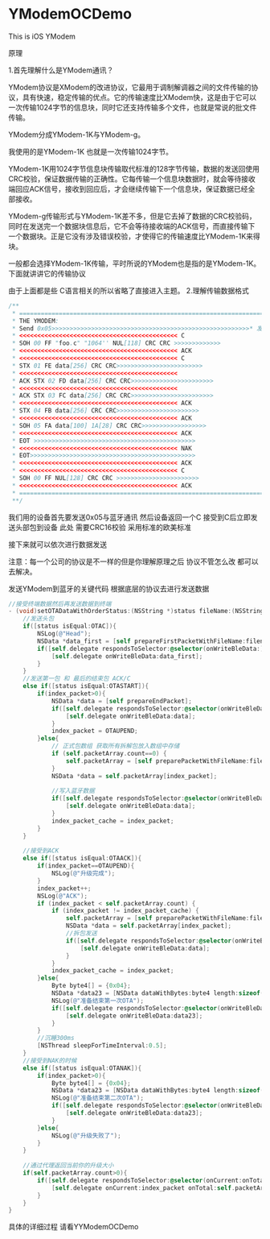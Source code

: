 # YModemOCDemo
This is iOS YModem

原理

1.首先理解什么是YModem通讯？

YModem协议是XModem的改进协议，它最用于调制解调器之间的文件传输的协议，具有快速，稳定传输的优点。它的传输速度比XModem快，这是由于它可以一次传输1024字节的信息块，同时它还支持传输多个文件，也就是常说的批文件传输。 

YModem分成YModem-1K与YModem-g。 

我使用的是YModem-1K 也就是一次传输1024字节。


YModem-1K用1024字节信息块传输取代标准的128字节传输，数据的发送回使用CRC校验，保证数据传输的正确性。它每传输一个信息块数据时，就会等待接收端回应ACK信号，接收到回应后，才会继续传输下一个信息块，保证数据已经全部接收。 


YModem-g传输形式与YModem-1K差不多，但是它去掉了数据的CRC校验码，同时在发送完一个数据块信息后，它不会等待接收端的ACK信号，而直接传输下一个数据块。正是它没有涉及错误校验，才使得它的传输速度比YModem-1K来得块。

一般都会选择YModem-1K传输，平时所说的YModem也是指的是YModem-1K。下面就讲讲它的传输协议 

由于上面都是些 C语言相关的所以省略了直接进入主题。
2.理解传输数据格式
```java
/**
 * ========================================================================================
 * THE YMODEM:
 * Send 0x05>>>>>>>>>>>>>>>>>>>>>>>>>>>>>>>>>>>>>>>>>>>>>>>>>>>>>>>* 发送0x05
 * <<<<<<<<<<<<<<<<<<<<<<<<<<<<<<<<<<<<<<<<<<<< C
 * SOH 00 FF "foo.c" "1064'' NUL[118] CRC CRC >>>>>>>>>>>>>
 * <<<<<<<<<<<<<<<<<<<<<<<<<<<<<<<<<<<<<<<<<<<< ACK
 * <<<<<<<<<<<<<<<<<<<<<<<<<<<<<<<<<<<<<<<<<<<< C
 * STX 01 FE data[256] CRC CRC>>>>>>>>>>>>>>>>>>>>>>>>
 * <<<<<<<<<<<<<<<<<<<<<<<<<<<<<<<<<<<<<<<<<<<<
 * ACK STX 02 FD data[256] CRC CRC>>>>>>>>>>>>>>>>>>>>>>>
 * <<<<<<<<<<<<<<<<<<<<<<<<<<<<<<<<<<<<<<<<<<<<
 * ACK STX 03 FC data[256] CRC CRC>>>>>>>>>>>>>>>>>>>>>>>
 * <<<<<<<<<<<<<<<<<<<<<<<<<<<<<<<<<<<<<<<<<<<< ACK
 * STX 04 FB data[256] CRC CRC>>>>>>>>>>>>>>>>>>>>>>>
 * <<<<<<<<<<<<<<<<<<<<<<<<<<<<<<<<<<<<<<<<<<<< ACK
 * SOH 05 FA data[100] 1A[28] CRC CRC>>>>>>>>>>>>>>>>>>
 * <<<<<<<<<<<<<<<<<<<<<<<<<<<<<<<<<<<<<<<<<<<< ACK
 * EOT >>>>>>>>>>>>>>>>>>>>>>>>>>>>>>>>>>>>>>>>>>>>>
 * <<<<<<<<<<<<<<<<<<<<<<<<<<<<<<<<<<<<<<<<<<<< NAK
 * EOT>>>>>>>>>>>>>>>>>>>>>>>>>>>>>>>>>>>>>>>>>>>>>>
 * <<<<<<<<<<<<<<<<<<<<<<<<<<<<<<<<<<<<<<<<<<<< ACK
 * <<<<<<<<<<<<<<<<<<<<<<<<<<<<<<<<<<<<<<<<<<<< C
 * SOH 00 FF NUL[128] CRC CRC >>>>>>>>>>>>>>>>>>>>>>>
 * <<<<<<<<<<<<<<<<<<<<<<<<<<<<<<<<<<<<<<<<<<<< ACK
 * ===========================================================================================
 **/
```
我们用的设备首先要发送0x05与蓝牙通讯 然后设备返回一个C 接受到C后立即发送头部包到设备 此处 需要CRC16校验 采用标准的欧美标准

接下来就可以依次进行数据发送

注意：每一个公司的协议是不一样的但是你理解原理之后 协议不管怎么改 都可以去解决。

发送YModem到蓝牙的关键代码 根据底层的协议去进行发送数据

```Objective-c
//接受终端数据然后再发送数据到终端
- (void)setOTADataWithOrderStatus:(NSString *)status fileName:(NSString *)filename {
    //发送头包
    if([status isEqual:OTAC]){
        NSLog(@"Head");
        NSData *data_first = [self prepareFirstPacketWithFileName:filename];
        if([self.delegate respondsToSelector:@selector(onWriteBleData:)]){
            [self.delegate onWriteBleData:data_first];
        }
    }
    //发送第一包 和 最后的结束包 ACK/C
    else if([status isEqual:OTASTART]){
        if(index_packet>0){
            NSData *data = [self prepareEndPacket];
            if([self.delegate respondsToSelector:@selector(onWriteBleData:)]){
                [self.delegate onWriteBleData:data];
            }
            index_packet = OTAUPEND;
        }else{
            // 正式包数组 获取所有拆解包放入数组中存储
            if (self.packetArray.count==0) {
                self.packetArray = [self preparePacketWithFileName:filename];
            }
            NSData *data = self.packetArray[index_packet];
            
            //写入蓝牙数据
            if([self.delegate respondsToSelector:@selector(onWriteBleData:)]){
                [self.delegate onWriteBleData:data];
            }
            index_packet_cache = index_packet;
        }
    }
    
    //接受到ACK
    else if([status isEqual:OTAACK]){
        if(index_packet==OTAUPEND){
            NSLog(@"升级完成");
        }
        index_packet++;
        NSLog(@"ACK");
        if (index_packet < self.packetArray.count) {
            if (index_packet != index_packet_cache) {
                self.packetArray = [self preparePacketWithFileName:filename];
                NSData *data = self.packetArray[index_packet];
                //拆包发送
                if([self.delegate respondsToSelector:@selector(onWriteBleData:)]){
                    [self.delegate onWriteBleData:data];
                }
            }
            index_packet_cache = index_packet;
        }else{
            Byte byte4[] = {0x04};
            NSData *data23 = [NSData dataWithBytes:byte4 length:sizeof(byte4)];
            NSLog(@"准备结束第一次OTA");
            if([self.delegate respondsToSelector:@selector(onWriteBleData:)]){
                [self.delegate onWriteBleData:data23];
            }
        }
        //沉睡300ms
        [NSThread sleepForTimeInterval:0.5];
    }
    //接受到NAK的时候
    else if([status isEqual:OTANAK]){
        if(index_packet>0){
            Byte byte4[] = {0x04};
            NSData *data23 = [NSData dataWithBytes:byte4 length:sizeof(byte4)];
            NSLog(@"准备结束第二次OTA");
            if([self.delegate respondsToSelector:@selector(onWriteBleData:)]){
                [self.delegate onWriteBleData:data23];
            }
        }else{
            NSLog(@"升级失败了");
        }
    }
    
    //通过代理返回当前你的升级大小
    if(self.packetArray.count>0){
        if([self.delegate respondsToSelector:@selector(onCurrent:onTotal:)]){
            [self.delegate onCurrent:index_packet onTotal:self.packetArray.count];
        }
    }
}

```

具体的详细过程 请看YYModemOCDemo
